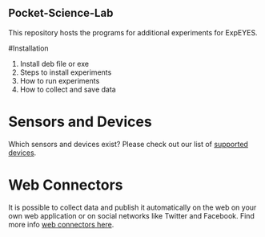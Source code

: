 ## Pocket-Science-Lab
This repository hosts the programs for additional experiments for ExpEYES. 

#Installation

1. Install deb file or exe
2. Steps to install experiments
3. How to run experiments
4. How to collect and save data

# Sensors and Devices

Which sensors and devices exist? Please check out our list of [supported devices](/sensors/Readme.md).

# Web Connectors

It is possible to collect data and publish it automatically on the web on your own web application or on social networks like Twitter and Facebook. Find more info [web connectors here](/web-connectors/Readme.md).
